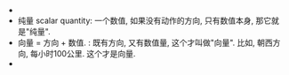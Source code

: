 -
- 纯量 scalar quantity:  一个数值, 如果没有动作的方向, 只有数值本身, 那它就是"纯量".
- 向量 = 方向 + 数值.  : 既有方向, 又有数值量, 这个才叫做"向量". 比如, 朝西方向, 每小时100公里.  这个才是向量.
-